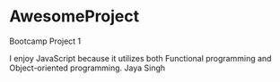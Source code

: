 # AwesomeProject
Bootcamp Project 1

I enjoy JavaScript because it utilizes both Functional programming and Object-oriented programming.
Jaya Singh